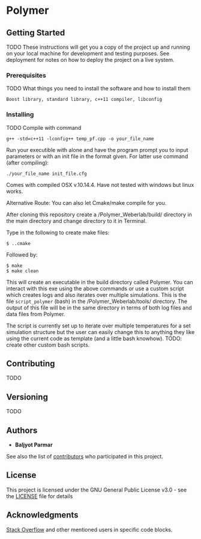 # Polymer


## Getting Started
TODO
These instructions will get you a copy of the project up and running on your local machine for development and testing purposes. See deployment for notes on how to deploy the project on a live system.

### Prerequisites
TODO
What things you need to install the software and how to install them

```
Boost library, standard library, c++11 compiler, libconfig
```

### Installing
TODO
Compile with command
```
g++ -std=c++11 -lconfig++ temp_pf.cpp -o your_file_name
```
Run your executible with alone and have the program prompt you to input parameters or with an init file in the format given. For latter use command (after compiling):
```
./your_file_name init_file.cfg

```
Comes with compiled OSX v.10.14.4. Have not tested with windows but linux works.


Alternative Route:
You can also let Cmake/make compile for you.

After cloning this repository create a /Polymer_Weberlab/build/ directory in the main directory and change directory to it in Terminal. 

Type in the following to create make files:

```
$ ..cmake
```

Followed by:

```
$ make
$ make clean
```

This will create an executable in the build directory called Polymer. You can interact with this exe using the above commands or use a custom script which creates logs and also iterates over multiple simulations. This is the file ```script_polymer``` (bash) in the /Polymer_Weberlab/tools/ directory. The output of this file will be in the same directory in terms of both log files and data files from Polymer. 

The script is currently set up to iterate over multiple temperatures for a set simulation structure but the user can easily change this to anything they like using the current code as template (and a little bash knowhow). TODO: create other custom bash scripts.

<!---
A step by step series of examples that tell you how to get a development env running

Say what the step will be

```
Give the example
```

And repeat

```
until finished
```

End with an example of getting some data out of the system or using it for a little demo

## Running the tests

Explain how to run the automated tests for this system

### Break down into end to end tests

Explain what these tests test and why

```
Give an example
```

### And coding style tests

Explain what these tests test and why

```
Give an example
```

## Deployment

Add additional notes about how to deploy this on a live system

## Built With

* [Dropwizard](http://www.dropwizard.io/1.0.2/docs/) - The web framework used
* [Maven](https://maven.apache.org/) - Dependency Management
* [ROME](https://rometools.github.io/rome/) - Used to generate RSS Feeds
--->
## Contributing
TODO
<!---
Please read [CONTRIBUTING.md](https://gist.github.com/PurpleBooth/b24679402957c63ec426) for details on our code of conduct, and the process for submitting pull requests to us.
--->
## Versioning
TODO
<!---
We use [SemVer](http://semver.org/) for versioning. For the versions available, see the [tags on this repository](https://github.com/your/project/tags). 
--->
## Authors

* **Baljyot Parmar**

See also the list of [contributors](https://github.com/joemans3/C_Polymer/contributors) who participated in this project.

## License

This project is licensed under the GNU General Public License v3.0 - see the [LICENSE](LICENSE) file for details

## Acknowledgments
[Stack Overflow](https://stackoverflow.com) and other mentioned users in specific code blocks.  
